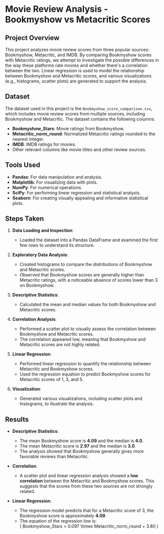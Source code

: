 # Movie Review Analysis - Bookmyshow vs Metacritic Scores

## Project Overview

This project analyzes movie review scores from three popular sources: Bookmyshow, Metacritic, and IMDB. By comparing Bookmyshow scores with Metacritic ratings, we attempt to investigate the possible differences in the way these platforms rate movies and whether there's a correlation between the two. Linear regression is used to model the relationship between Bookmyshow and Metacritic scores, and various visualizations (e.g., histograms, scatter plots) are generated to support the analysis.

## Dataset

The dataset used in this project is the `Bookmyshow_score_comparison.csv`, which includes movie review scores from multiple sources, including Bookmyshow and Metacritic. The dataset contains the following columns:

- **Bookmyshow_Stars**: Movie ratings from Bookmyshow.
- **Metacritic_norm_round**: Normalized Metacritic ratings rounded to the nearest integer.
- **IMDB**: IMDB ratings for movies.
- Other relevant columns like movie titles and other review sources.

## Tools Used

- **Pandas**: For data manipulation and analysis.
- **Matplotlib**: For visualizing data with plots.
- **NumPy**: For numerical operations.
- **SciPy**: For performing linear regression and statistical analysis.
- **Seaborn**: For creating visually appealing and informative statistical plots.
  
## Steps Taken

1. **Data Loading and Inspection**:
   - Loaded the dataset into a Pandas DataFrame and examined the first few rows to understand its structure.

2. **Exploratory Data Analysis**:
   - Created histograms to compare the distributions of Bookmyshow and Metacritic scores.
   - Observed that Bookmyshow scores are generally higher than Metacritic ratings, with a noticeable absence of scores lower than 3 on Bookmyshow.

3. **Descriptive Statistics**:
   - Calculated the mean and median values for both Bookmyshow and Metacritic scores.
   
4. **Correlation Analysis**:
   - Performed a scatter plot to visually assess the correlation between Bookmyshow and Metacritic scores.
   - The correlation appeared low, meaning that Bookmyshow and Metacritic scores are not highly related.

5. **Linear Regression**:
   - Performed linear regression to quantify the relationship between Metacritic and Bookmyshow scores.
   - Used the regression equation to predict Bookmyshow scores for Metacritic scores of 1, 3, and 5.

6. **Visualization**:
   - Generated various visualizations, including scatter plots and histograms, to illustrate the analysis.

## Results

- **Descriptive Statistics**:
  - The mean Bookmyshow score is **4.09** and the median is **4.0**.
  - The mean Metacritic score is **2.97** and the median is **3.0**.
  - The analysis showed that Bookmyshow generally gives more favorable reviews than Metacritic.

- **Correlation**:
  - A scatter plot and linear regression analysis showed a **low correlation** between the Metacritic and Bookmyshow scores. This suggests that the scores from these two sources are not strongly related.

- **Linear Regression**:
  - The regression model predicts that for a Metacritic score of 3, the Bookmyshow score is approximately **4.09**.
  - The equation of the regression line is:  
    \( Bookmyshow\_Stars = 0.097 \times Metacritic\_norm\_round + 3.80 \)
